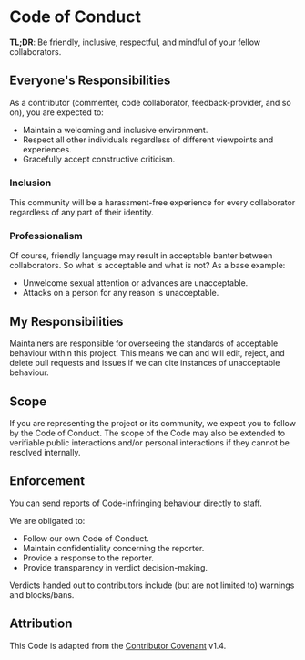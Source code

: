 # Code of Conduct

**TL;DR**: Be friendly, inclusive, respectful, and mindful of your fellow collaborators.

## Everyone's Responsibilities

As a contributor (commenter, code collaborator, feedback-provider, and so on), you are expected to:

- Maintain a welcoming and inclusive environment.
- Respect all other individuals regardless of different viewpoints and experiences.
- Gracefully accept constructive criticism.

### Inclusion

This community will be a harassment-free experience for every collaborator regardless of any part of
their identity.

### Professionalism

Of course, friendly language may result in acceptable banter between collaborators. So what is
acceptable and what is not? As a base example:

- Unwelcome sexual attention or advances are unacceptable.
- Attacks on a person for any reason is unacceptable.

## My Responsibilities

Maintainers are responsible for overseeing the standards of acceptable behaviour within this
project. This means we can and will edit, reject, and delete pull requests and issues if we can cite
instances of unacceptable behaviour.

## Scope

If you are representing the project or its community, we expect you to follow by the Code of
Conduct. The scope of the Code may also be extended to verifiable public interactions and/or
personal interactions if they cannot be resolved internally.

## Enforcement

You can send reports of Code-infringing behaviour directly to staff.

We are obligated to:

- Follow our own Code of Conduct.
- Maintain confidentiality concerning the reporter.
- Provide a response to the reporter.
- Provide transparency in verdict decision-making.

Verdicts handed out to contributors include (but are not limited to) warnings and blocks/bans.

## Attribution

This Code is adapted from the [Contributor Covenant][contributor-covenant] v1.4.

[contributor-covenant]: https://www.contributor-covenant.org/
